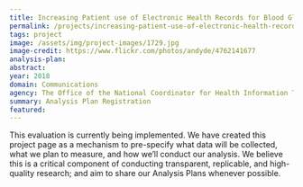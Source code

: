 ```yaml
---
title: Increasing Patient use of Electronic Health Records for Blood Glucose Monitoring
permalink: /projects/increasing-patient-use-of-electronic-health-records
tags: project  
image: /assets/img/project-images/1729.jpg
image-credit: https://www.flickr.com/photos/andyde/4762141677
analysis-plan: 
abstract: 
year: 2018  
domain: Communications
agency: The Office of the National Coordinator for Health Information Technology
summary: Analysis Plan Registration
featured: 
---
```

This evaluation is currently being implemented. We have created this project page as a mechanism to pre-specify what data will be collected, what we plan to measure, and how we’ll conduct our analysis. We believe this is a critical component of conducting transparent, replicable, and high-quality research; and aim to share our Analysis Plans whenever possible.
